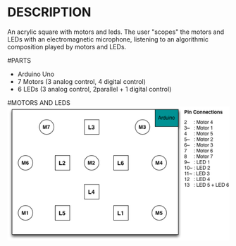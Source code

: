 # DESCRIPTION
An acrylic square with motors and leds. 
The user "scopes" the motors and LEDs with an electromagnetic microphone, listening to an algorithmic composition played by motors and LEDs.

#PARTS
- Arduino Uno
- 7 Motors (3 analog control, 4 digital control)
- 6 LEDs (3 analog control, 2parallel + 1 digital control)

#MOTORS AND LEDS
![motors and led positions](https://github.com/Sonoscopia/InSono/blob/master/MAGNETICS/_fritzing/PinConnections.png)

